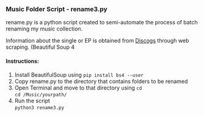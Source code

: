 ### Music Folder Script - rename3.py

rename.py is a python script created to semi-automate the process of batch renaming my music collection.

Information about the single or EP is obtained from [Discogs](https://discogs.com) through web scraping. (Beautiful Soup 4

#### Instructions:

1. Install BeautifulSoup using `pip install bs4 --user`
2. Copy rename.py to the directory that contains folders to be renamed
3. Open Terminal and move to that directory using `cd`<br>
  `cd /Music/yourpath/`
4. Run the script<br>
  `python3 rename3.py`


